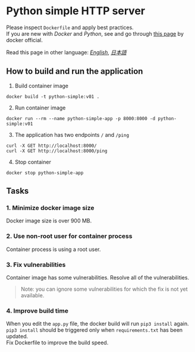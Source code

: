 # Python simple HTTP server 

Please inspect `Dockerfile` and apply best practices.   
If you are new with _Docker_ and _Python_, see and go through [this page](https://docs.docker.com/language/python/build-images/) by docker official. 

Read this page in other language: [_English_](https://github.com/AvintonCode/docker-handson/blob/main/python-sample/README.md), [_日本語_](https://github.com/AvintonCode/docker-handson/blob/main/python-sample/README-ja.md)

## How to build and run the application 
1. Build container image 
```
docker build -t python-simple:v01 . 
```

2. Run container image
```
docker run --rm --name python-simple-app -p 8000:8000 -d python-simple:v01
```

3. The application has two endpoints `/` and `/ping`
```
curl -X GET http://localhost:8000/
curl -X GET http://localhost:8000/ping
```

4. Stop container
```
docker stop python-simple-app
```

## Tasks 

### 1. Minimize docker image size 
Docker image size is over 900 MB.  

### 2. Use non-root user for container process 
Container process is using a root user. 

### 3. Fix vulnerabilities 
Container image has some vulnerabilities.
Resolve all of the vulnerabilities. 
> Note: you can ignore some vulnerabilities for which the fix is not yet available. 

### 4. Improve build time 
When you edit the `app.py` file, the docker build will run `pip3 install` again.  
`pip3 install` should be triggered only when `requirements.txt` has been updated.  
Fix Dockerfile to improve the build speed.  